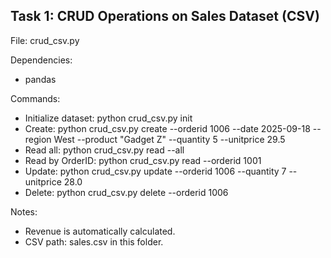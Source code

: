 Task 1: CRUD Operations on Sales Dataset (CSV)
---------------------------------------------
File: crud_csv.py

Dependencies:
- pandas

Commands:
- Initialize dataset:
  python crud_csv.py init
- Create:
  python crud_csv.py create --orderid 1006 --date 2025-09-18 --region West --product "Gadget Z" --quantity 5 --unitprice 29.5
- Read all:
  python crud_csv.py read --all
- Read by OrderID:
  python crud_csv.py read --orderid 1001
- Update:
  python crud_csv.py update --orderid 1006 --quantity 7 --unitprice 28.0
- Delete:
  python crud_csv.py delete --orderid 1006

Notes:
- Revenue is automatically calculated.
- CSV path: sales.csv in this folder.
